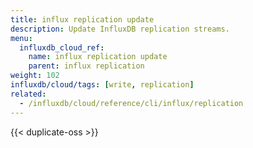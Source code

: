 ```yaml
---
title: influx replication update
description: Update InfluxDB replication streams.
menu:
  influxdb_cloud_ref:
    name: influx replication update
    parent: influx replication
weight: 102
influxdb/cloud/tags: [write, replication]
related:
  - /influxdb/cloud/reference/cli/influx/replication
---
```


{{< duplicate-oss >}}
